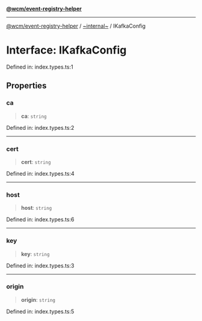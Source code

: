 [**@wcm/event-registry-helper**](../../README.md)

***

[@wcm/event-registry-helper](../../globals.md) / [~internal~](../README.md) / IKafkaConfig

# Interface: IKafkaConfig

Defined in: index.types.ts:1

## Properties

### ca

> **ca**: `string`

Defined in: index.types.ts:2

***

### cert

> **cert**: `string`

Defined in: index.types.ts:4

***

### host

> **host**: `string`

Defined in: index.types.ts:6

***

### key

> **key**: `string`

Defined in: index.types.ts:3

***

### origin

> **origin**: `string`

Defined in: index.types.ts:5
